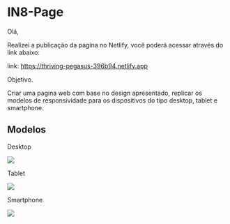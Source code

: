 # IN8-Page

Olá,

Realizei a publicação da pagina no Netlify, você poderá acessar através do link abaixo:

link: https://thriving-pegasus-396b94.netlify.app


Objetivo.

Criar uma pagina web com base no design apresentado, replicar os modelos de responsividade para os dispositivos do tipo desktop, tablet e smartphone.


## Modelos 

Desktop

![](https://i.postimg.cc/wBGws59M/desktop.jpg)

Tablet

![](https://i.postimg.cc/7YHtdZtx/tablet.jpg)

Smartphone

![](https://i.postimg.cc/50JDtqgz/mobile.jpg)

